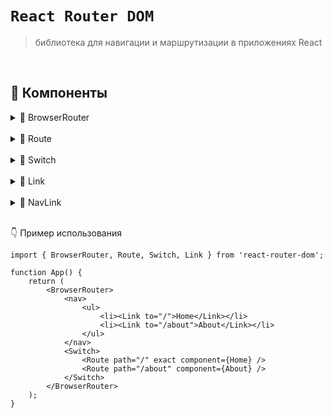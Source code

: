 # `React Router DOM`
> библиотека для навигации и маршрутизации в приложениях React

<br>

## 🚩 Компоненты
<details>
<summary>🔹 BrowserRouter</summary>
    
<br>

```sh
Оборачивает приложение, предоставляя маршрутизацию на стороне клиента
```
</details>

<br>

<details>
<summary>🔹 Route</summary>
    
<br>

```sh
Определяет путь и соответствующий компонент для отображенияа
```
</details>

<br>

<details>
<summary>🔹 Switch</summary>
    
<br>

```sh
Оборачивает несколько <Route> и отображает только первый, который соответствует текущему URL
```
</details>

<br>

<details>
<summary>🔹 Link</summary>
    
<br>
      
```sh
Создает ссылку на другой маршрут
```
</details>

<br>

<details>
<summary>🔹 NavLink</summary>
    
<br>
      
```sh
Аналог <Link>, но позволяет добавлять стили или классы активности для активного маршрута
```
</details>

<br>

👇 Пример использования

```react
import { BrowserRouter, Route, Switch, Link } from 'react-router-dom';

function App() {
    return (
        <BrowserRouter>
            <nav>
                <ul>
                    <li><Link to="/">Home</Link></li>
                    <li><Link to="/about">About</Link></li>
                </ul>
            </nav>
            <Switch>
                <Route path="/" exact component={Home} />
                <Route path="/about" component={About} />
            </Switch>
        </BrowserRouter>
    );
}

```
